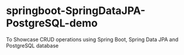 # springboot-SpringDataJPA-PostgreSQL-demo
To Showcase CRUD operations using Spring Boot, Spring Data JPA and PostgreSQL database 
